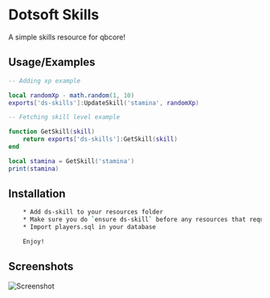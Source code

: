 
# Dotsoft Skills

A simple skills resource for qbcore!


## Usage/Examples

```lua
-- Adding xp example

local randomXp - math.random(1, 10)
exports['ds-skills']:UpdateSkill('stamina', randomXp)

-- Fetching skill level example

function GetSkill(skill)
    return exports['ds-skills']:GetSkill(skill)
end

local stamina = GetSkill('stamina')
print(stamina)
```


## Installation

```bash
    * Add ds-skill to your resources folder
    * Make sure you do `ensure ds-skill` before any resources that require it
    * Import players.sql in your database

    Enjoy!
```
    
## Screenshots

![Screenshot]([https://imgur.com/a/Uiw3SeN])


